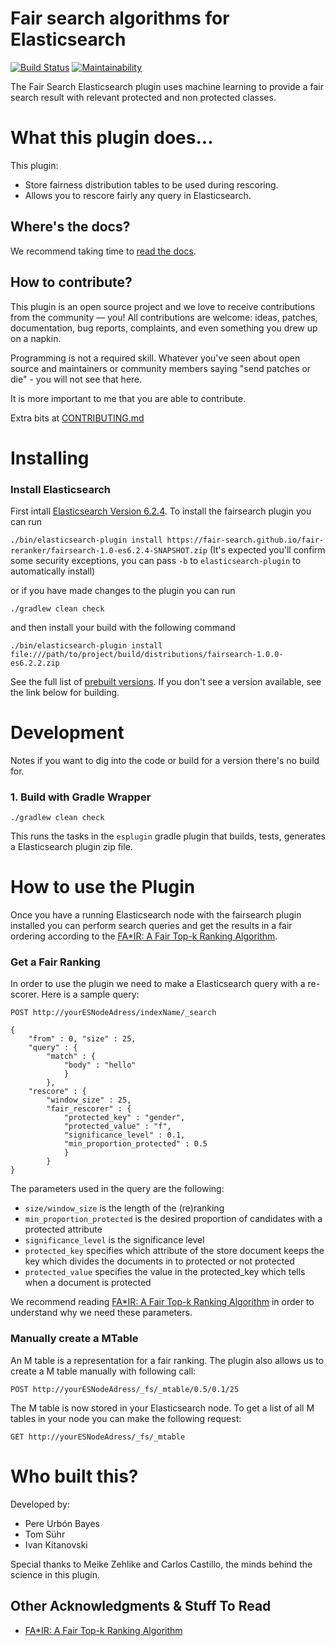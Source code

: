 # Fair search algorithms for Elasticsearch


[![Build Status](https://travis-ci.org/fair-search/fairsearch-elasticsearch-plugin.svg?branch=master)](https://travis-ci.org/fair-search/fairsearch-elasticsearch-plugin)
[![Maintainability](https://api.codeclimate.com/v1/badges/d1782dfbff41827f33f9/maintainability)](https://codeclimate.com/github/fair-search/fairsearch-elasticsearch-plugin/maintainability)

The Fair Search Elasticsearch plugin uses machine learning to provide a fair search result with relevant protected 
and non protected classes. 

# What this plugin does...

This plugin:

- Store fairness distribution tables to be used during rescoring.
- Allows you to rescore fairly any query in Еlasticsearch.

## Where's the docs?

We recommend taking time to [read the docs](http://fairsearch-elasticsearch.readthedocs.io). 

## How to contribute?

This plugin is an open source project and we love to receive contributions from the community — you! All contributions are welcome: ideas, patches, documentation, bug reports, complaints, and even something you drew up on a napkin.

Programming is not a required skill. Whatever you've seen about open source and maintainers or community members saying "send patches or die" - you will not see that here.

It is more important to me that you are able to contribute.

Extra bits at [CONTRIBUTING.md](CONTRIBUTTING.md)


# Installing

### Install Elasticsearch
First intall [Elasticsearch Version 6.2.4](https://www.elastic.co/de/downloads/past-releases/elasticsearch-6-2-4).
To install the fairsearch plugin you can run 

`./bin/elasticsearch-plugin install https://fair-search.github.io/fair-reranker/fairsearch-1.0-es6.2.4-SNAPSHOT.zip`
(It's expected you'll confirm some security exceptions, you can pass `-b` to `elasticsearch-plugin` to automatically install)

or if you have made changes to the plugin you can run 

```
./gradlew clean check
```
and then install your build with the following command

```
./bin/elasticsearch-plugin install file:///path/to/project/build/distributions/fairsearch-1.0.0-es6.2.2.zip
```

See the full list of [prebuilt versions](https://fair-search.github.io/). If you don't see a version available, see the link below for building.

# Development

Notes if you want to dig into the code or build for a version there's no build for.

### 1. Build with Gradle Wrapper

```
./gradlew clean check
```

This runs the tasks in the `esplugin` gradle plugin that builds, tests, generates a Elasticsearch plugin zip file.

# How to use the Plugin
Once you have a running Elasticsearch node with the fairsearch plugin installed you can perform search queries and get the results in a fair ordering according to the [FA*IR: A Fair Top-k Ranking Algorithm](https://arxiv.org/abs/1706.06368).


### Get a Fair Ranking

In order to use the plugin we need to make a Elasticsearch query with a re-scorer. Here is a sample query:

```
POST http://yourESNodeAdress/indexName/_search

{
	"from" : 0, "size" : 25,
	"query" : {
		"match" : {
			"body" : "hello"
			}
		},
	"rescore" : {
		"window_size" : 25,
		"fair_rescorer" : {
			"protected_key" : "gender",
			"protected_value" : "f",
			"significance_level" : 0.1,
			"min_proportion_protected" : 0.5
			}
		}
}
```

The parameters used in the query are the following:

- `size/window_size` is the length of the (re)ranking
- `min_proportion_protected` is the desired proportion of candidates with a protected attribute
- `significance_level` is the significance level
- `protected_key` specifies which attribute of the store document keeps the key which divides the documents in to protected or not protected
- `protected_value` specifies the value in the protected_key which tells when a document is protected

We recommend reading [FA*IR: A Fair Top-k Ranking Algorithm](https://arxiv.org/abs/1706.06368) in order to understand why we need these parameters.

### Manually create a MTable

An M table is a representation for a fair ranking. The plugin also allows us to create a M table manually with following call:

```
POST http://yourESNodeAdress/_fs/_mtable/0.5/0.1/25
```
The M table is now stored in your Elasticsearch node. To get a list of all M tables in your node you can make the following request:

```
GET http://yourESNodeAdress/_fs/_mtable
```

# Who built this?

Developed by:
- Pere Urbón Bayes
- Tom Sühr
- Ivan Kitanovski

Special thanks to Meike Zehlike and Carlos Castillo, the minds behind the science in this plugin.

## Other Acknowledgments & Stuff To Read

- [FA*IR: A Fair Top-k Ranking Algorithm](https://arxiv.org/abs/1706.06368)
